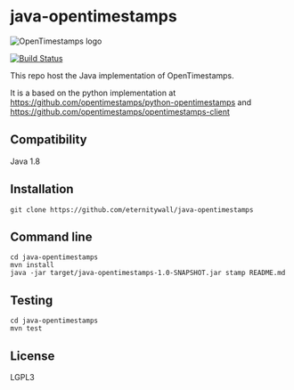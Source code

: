 # java-opentimestamps


![OpenTimestamps logo](https://raw.githubusercontent.com/opentimestamps/logo/master/white-bg/website-horizontal-350x75.png)

[![Build Status](https://travis-ci.org/eternitywall/java-opentimestamps.svg?branch=master)](https://travis-ci.org/eternitywall/java-opentimestamps)

This repo host the Java implementation of OpenTimestamps.

It is a based on the python implementation at https://github.com/opentimestamps/python-opentimestamps and https://github.com/opentimestamps/opentimestamps-client

## Compatibility

Java 1.8

## Installation

```
git clone https://github.com/eternitywall/java-opentimestamps
```

## Command line

```
cd java-opentimestamps
mvn install
java -jar target/java-opentimestamps-1.0-SNAPSHOT.jar stamp README.md
```

## Testing

```
cd java-opentimestamps
mvn test
```

## License

LGPL3

